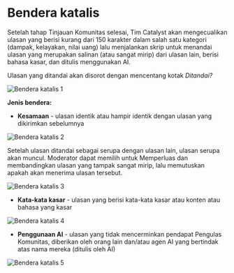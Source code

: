 # **Bendera katalis**

Setelah tahap Tinjauan Komunitas selesai, Tim Catalyst akan mengecualikan ulasan yang berisi kurang dari 150 karakter dalam salah satu kategori (dampak, kelayakan, nilai uang) lalu menjalankan skrip untuk menandai ulasan yang merupakan salinan (atau sangat mirip) dari ulasan lain, berisi bahasa kasar, dan ditulis menggunakan AI.

Ulasan yang ditandai akan disorot dengan mencentang kotak *Ditandai?*

![Bendera katalis 1](https://github.com/user-attachments/assets/556771e9-5ef6-44b8-817b-dd370630382e)

**Jenis bendera:**

- **Kesamaan** - ulasan identik atau hampir identik dengan ulasan yang dikirimkan sebelumnya

![Bendera katalis 2](https://github.com/user-attachments/assets/584758e0-d6de-401d-89b7-dec6836fb444)

Setelah ulasan ditandai sebagai serupa dengan ulasan lain, ulasan serupa akan muncul. Moderator dapat memilih untuk Memperluas dan membandingkan ulasan yang tampak sangat mirip, lalu memutuskan apakah akan menerima ulasan tersebut.

![Bendera katalis 3](https://github.com/user-attachments/assets/2aada7f8-8422-4593-bd0e-79106b3192d1)

- **Kata-kata kasar** - ulasan yang berisi kata-kata kasar atau konten atau bahasa yang kasar

![Bendera katalis 4](https://github.com/user-attachments/assets/5a3530f7-58b3-4038-b503-339e58193bf1)

- **Penggunaan AI** - ulasan yang tidak mencerminkan pendapat Pengulas Komunitas, diberikan oleh orang lain dan/atau agen AI yang bertindak atas nama mereka (ditulis oleh AI)

![Bendera katalis 5](https://github.com/user-attachments/assets/bed50d88-4ebe-4dea-8c6d-b156c19adc2f)
